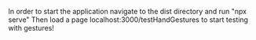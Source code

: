 


In order to start the application navigate to the dist directory and run "npx serve"
Then load a page localhost:3000/testHandGestures to start testing with gestures!